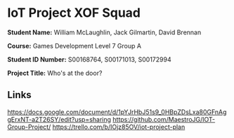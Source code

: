 # IoT Project XOF Squad

**Student Name:** William McLaughlin, Jack Gilmartin, David Brennan

**Course:** Games Development Level 7 Group A

**Student ID Number:** S00168764, S00171013, S00172994

**Project Title:** Who's at the door?

## Links
https://docs.google.com/document/d/1pYJrHbJ51s9_0HBpZDsLxa80GFnAggErxNT-a2T26SY/edit?usp=sharing
https://github.com/MaestroJG/IOT-Group-Project/
https://trello.com/b/IOjz85OV/iot-project-plan
